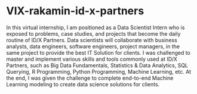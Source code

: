# VIX-rakamin-id-x-partners
In this virtual internship, I am positioned as a Data Scientist Intern who is exposed to problems, case studies, and projects that become the daily routine of ID/X Partners. Data scientists will collaborate with business analysts, data engineers, software engineers, project managers, in the same project to provide the best IT Solution for clients. I was challenged to master and implement various skills and tools commonly used at ID/X Partners, such as Big Data Fundamentals, Statistics & Data Analytics, SQL Querying, R Programming, Python Programming, Machine Learning, etc. At the end, I was given the challenge to complete end-to-end Machine Learning modeling to create data science solutions for clients.

